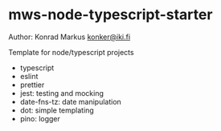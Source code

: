# mws-node-typescript-starter

Author: Konrad Markus <konker@iki.fi>

Template for node/typescript projects
  - typescript
  - eslint
  - prettier
  - jest: testing and mocking
  - date-fns-tz: date manipulation
  - dot: simple templating
  - pino: logger
